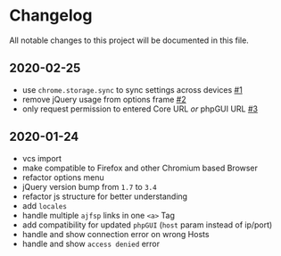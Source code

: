 # Changelog
All notable changes to this project will be documented in this file.

## 2020-02-25
- use `chrome.storage.sync` to sync settings across devices [#1](/../../issues/1)
- remove jQuery usage from options frame [#2](/../../issues/2)
- only request permission to entered Core URL _or_ phpGUI URL [#3](/../../issues/3)

## 2020-01-24
- vcs import 
- make compatible to Firefox and other Chromium based Browser
- refactor options menu
- jQuery version bump from `1.7` to `3.4`
- refactor js structure for better understanding
- add `locales`
- handle multiple `ajfsp` links in one `<a>` Tag
- add compatibility for updated `phpGUI` (`host` param instead of ip/port)
- handle and show connection error on wrong Hosts
- handle and show `access denied` error


